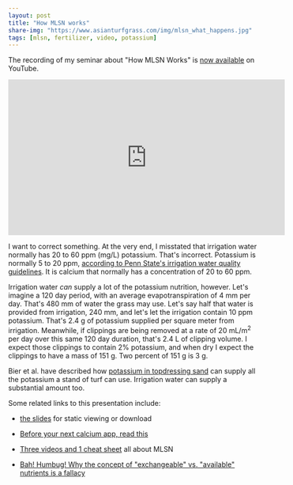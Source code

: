 ```yaml
---
layout: post
title: "How MLSN works"
share-img: "https://www.asianturfgrass.com/img/mlsn_what_happens.jpg"
tags: [mlsn, fertilizer, video, potassium]
---
```


The recording of my seminar about "How MLSN Works" is [now available](https://youtu.be/6SWT2GyUO7k) on YouTube.

<iframe width="560" height="315" src="https://www.youtube.com/embed/6SWT2GyUO7k" frameborder="0" allow="accelerometer; autoplay; encrypted-media; gyroscope; picture-in-picture" allowfullscreen></iframe>

I want to correct something. At the very end, I misstated that irrigation water normally has 20 to 60 ppm (mg/L) potassium. That's incorrect. Potassium is normally 5 to 20 ppm, [according to Penn State's irrigation water quality guidelines](https://extension.psu.edu/irrigation-water-quality-guidelines-for-turfgrass-sites). It is calcium that normally has a concentration of 20 to 60 ppm.

Irrigation water *can* supply a lot of the potassium nutrition, however. Let's imagine a 120 day period, with an average evapotranspiration of 4 mm per day. That's 480 mm of water the grass may use. Let's say half that water is provided from irrigation, 240 mm, and let's let the irrigation contain 10 ppm potassium. That's 2.4 g of potassium supplied per square meter from irrigation. Meanwhile, if clippings are being removed at a rate of 20 mL/m<sup>2</sup> per day over this same 120 day duration, that's 2.4 L of clipping volume. I expect those clippings to contain 2% potassium, and when dry I expect the clippings to have a mass of 151 g. Two percent of 151 g is 
3 g. 

Bier et al. have described how [potassium in topdressing sand](https://doi.org/10.1007/s11104-018-3765-8) can supply all the potassium a stand of turf can use. Irrigation water can supply a substantial amount too.

Some related links to this presentation include:

* [the slides](https://speakerdeck.com/micahwoods/how-mlsn-works) for static viewing or download

* [Before your next calcium app, read this](https://www.asianturfgrass.com/2020-02-23-before-next-calcium-app-read-this/)

* [Three videos and 1 cheat sheet](https://www.asianturfgrass.com/2020-05-22-four-more-sources-mlsn-information/) all about MLSN

* [Bah! Humbug! Why the concept of "exchangeable" vs. "available" nutrients is a fallacy](https://www.blog.asianturfgrass.com/2014/11/bah-humbug.html)
